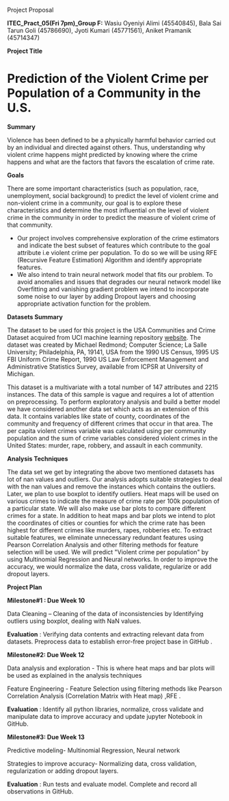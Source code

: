 Project Proposal

**ITEC\_Pract\_05(Fri 7pm)\_Group F:**
Wasiu Oyeniyi Alimi (45540845), Bala Sai Tarun Goli (45786690), Jyoti Kumari (45771561), Aniket Pramanik (45714347)

**Project Title**
# Prediction of the Violent Crime per Population of a Community in the U.S.

**Summary**

Violence has been defined to be a physically harmful behavior carried out by an individual and directed against others. Thus, understanding why violent crime happens might predicted by knowing where the crime happens and what are the factors that favors the escalation of crime rate.

**Goals**

There are some important characteristics (such as population, race, unemployment, social background) to predict the level of violent crime and non-violent crime in a community, our goal is to explore these characteristics and determine the most influential on the level of violent crime in the community in order to predict the measure of violent crime of that community.

- Our project involves comprehensive exploration of the crime estimators and indicate the best subset of features which contribute to the goal attribute i.e violent crime per population. To do so we will be using RFE (Recursive Feature Estimation) Algorithm and identify appropriate features.
- We also intend to train neural network model that fits our problem. To avoid anomalies and issues that degrades our neural network model like Overfitting and vanishing gradient problem we intend to incorporate some noise to our layer by adding Dropout layers and choosing appropriate activation function for the problem.

**Datasets Summary**

The dataset to be used for this project is the USA Communities and Crime Dataset acquired from UCI machine learning repository [website](https://archive.ics.uci.edu/ml/datasets/Communities+and+Crime+Unnormalized). The dataset was created by Michael Redmond; Computer Science; La Salle University; Philadelphia, PA, 19141, USA from the 1990 US Census, 1995 US FBI Uniform Crime Report, 1990 US Law Enforcement Management and Administrative Statistics Survey, available from ICPSR at University of Michigan.

This dataset is a multivariate with a total number of 147 attributes and 2215 instances. The data of this sample is vague and requires a lot of attention on preprocessing. To perform exploratory analysis and build a better model we have considered another data set which acts as an extension of this data. It contains variables like state of county, coordinates of the community and frequency of different crimes that occur in that area. The per capita violent crimes variable was calculated using per community population and the sum of crime variables considered violent crimes in the United States: murder, rape, robbery, and assault in each community.

**Analysis Techniques**

The data set we get by integrating the above two mentioned datasets has lot of nan values and outliers. Our analysis adopts suitable strategies to deal with the nan values and remove the instances which contains the outliers. Later, we plan to use boxplot to identify outliers. Heat maps will be used on various crimes to indicate the measure of crime rate per 100k population of a particular state. We will also make use bar plots to compare different crimes for a state. In addition to heat maps and bar plots we intend to plot the coordinates of cities or counties for which the crime rate has been highest for different crimes like murders, rapes, robberies etc. To extract suitable features, we eliminate unnecessary redundant features using Pearson Correlation Analysis and other filtering methods for feature selection will be used. We will predict &quot;Violent crime per population&quot; by using Multinomial Regression and Neural networks. In order to improve the accuracy, we would normalize the data, cross validate, regularize or add dropout layers.

**Project Plan**

**Milestone#1 : Due Week 10**

Data Cleaning – Cleaning of the data of inconsistencies by Identifying outliers using boxplot, dealing with NaN values.

**Evaluation** : Verifying data contents and extracting relevant data from datasets. Preprocess data to establish error-free project base in GitHub .

**Milestone#2: Due Week 12**

Data analysis and exploration - This is where heat maps and bar plots will be used as explained in the analysis techniques

Feature Engineering - Feature Selection using filtering methods like Pearson Correlation Analysis (Correlation Matrix with Heat map) ,RFE .

**Evaluation** : Identify all python libraries, normalize, cross validate and manipulate data to improve accuracy and update jupyter Notebook in GitHub.

**Milestone#3: Due Week 13**

Predictive modeling- Multinomial Regression, Neural network

Strategies to improve accuracy- Normalizing data, cross validation, regularization or adding dropout layers.

**Evaluation** : Run tests and evaluate model. Complete and record all observations in GitHub.


